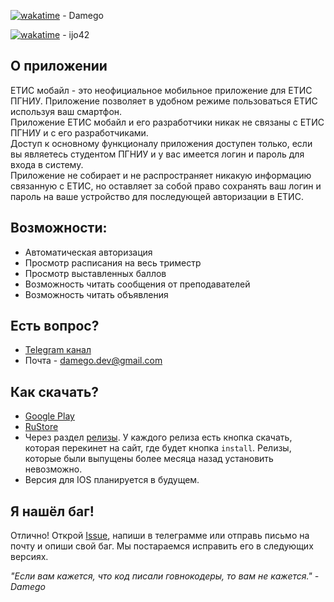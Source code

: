 [![wakatime](https://wakatime.com/badge/user/d6a559cb-3190-4b5a-9176-720d57c53941/project/4fd4884a-36b0-49e0-86e0-320c8fbedd38.svg)](https://wakatime.com/badge/user/d6a559cb-3190-4b5a-9176-720d57c53941/project/4fd4884a-36b0-49e0-86e0-320c8fbedd38) - Damego

[![wakatime](https://wakatime.com/badge/user/c0888a2f-137a-4357-a47d-1fb0ea962aa1/project/34fe0e32-a798-4391-9461-20709a6c4d07.svg)](https://wakatime.com/badge/user/c0888a2f-137a-4357-a47d-1fb0ea962aa1/project/34fe0e32-a798-4391-9461-20709a6c4d07) - ijo42

## О приложении

ЕТИС мобайл - это неофициальное мобильное приложение для ЕТИС ПГНИУ. Приложение позволяет в удобном режиме пользоваться ЕТИС используя ваш смартфон.  
Приложение ЕТИС мобайл и его разработчики никак не связаны с ЕТИС ПГНИУ и с его разработчиками.  
Доступ к основному функционалу приложения доступен только, если вы являетесь студентом ПГНИУ и у вас имеется логин и пароль для входа в систему.  
Приложение не собирает и не распространяет никакую информацию связанную с ЕТИС, но оставляет за собой право сохранять ваш логин и пароль на ваше устройство для последующей авторизации в ЕТИС.

## Возможности:

- Автоматическая авторизация
- Просмотр расписания на весь триместр
- Просмотр выставленных баллов
- Возможность читать сообщения от преподавателей
- Возможность читать объявления

## Есть вопрос?

- [Telegram канал](https://t.me/etis_mobile)
- Почта - damego.dev@gmail.com

## Как скачать?

- [Google Play](https://play.google.com/store/apps/details?id=com.damego.etismobile)
- [RuStore](https://apps.rustore.ru/app/com.damego.etismobile)
- Через раздел [релизы](https://github.com/Damego/ETIS-mobile/releases). У каждого релиза есть кнопка скачать, которая перекинет на сайт, где будет кнопка `install`. Релизы, которые были выпущены более месяца назад установить невозможно.
- Версия для IOS планируется в будущем.

## Я нашёл баг!

Отлично! Открой [Issue](https://github.com/Damego/ETIS-mobile/issues), напиши в телеграмме или отправь письмо на почту и опиши свой баг. Мы постараемся исправить его в следующих версиях.

_"Если вам кажется, что код писали говнокодеры, то вам не кажется." - Damego_

